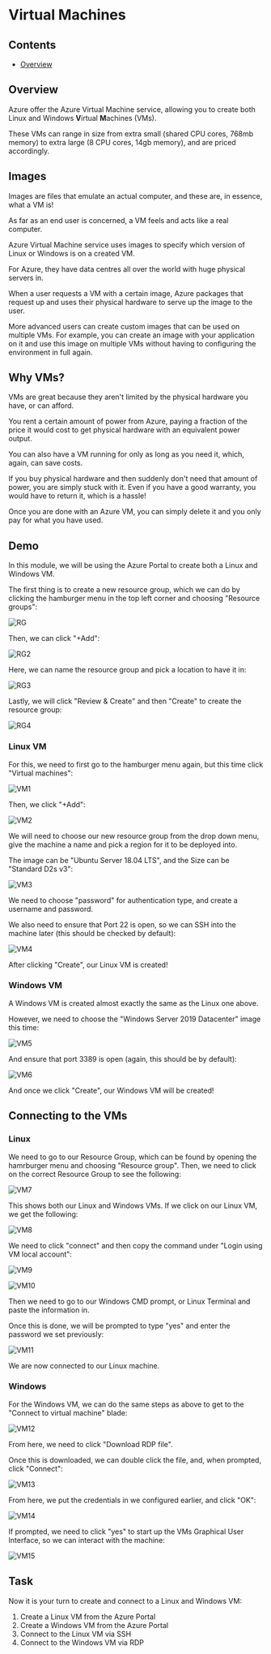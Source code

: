 # Virtual Machines

<!--TOC_START-->
## Contents
- [Overview](#overview)

<!--TOC_END-->
## Overview

Azure offer the Azure Virtual Machine service, allowing you to create both Linux and Windows **V**irtual **M**achines (VMs).

These VMs can range in size from extra small (shared CPU cores, 768mb memory) to extra large (8 CPU cores, 14gb memory), and are priced accordingly.

## Images

Images are files that emulate an actual computer, and these are, in essence, what a VM is! 

As far as an end user is concerned, a VM feels and acts like a real computer.

Azure Virtual Machine service uses images to specify which version of Linux or Windows is on a created VM.

For Azure, they have data centres all over the world with huge physical servers in. 

When a user requests a VM with a certain image, Azure packages that request up and uses their physical hardware to serve up the image to the user.

More advanced users can create custom images that can be used on multiple VMs. For example, you can create an image with your application on it and use this image on multiple VMs without having to configuring the environment in full again.  

## Why VMs?

VMs are great because they aren't limited by the physical hardware you have, or can afford.

You rent a certain amount of power from Azure, paying a fraction of the price it would cost to get physical hardware with an equivalent power output.

You can also have a VM running for only as long as you need it, which, again, can save costs.

If you buy physical hardware and then suddenly don't need that amount of power, you are simply stuck with it. Even if you have a good warranty, you would have to return it, which is a hassle!

Once you are done with an Azure VM, you can simply delete it and you only pay for what you have used.

## Demo

In this module, we will be using the Azure Portal to create both a Linux and Windows VM.

The first thing is to create a new resource group, which we can do by clicking the hamburger menu in the top left corner and choosing "Resource groups":

![RG](https://i.imgur.com/sQW6O8U.png)

Then, we can click "+Add":

![RG2](https://i.imgur.com/iyE2TTe.png)

Here, we can name the resource group and pick a location to have it in:

![RG3](https://i.imgur.com/A02i9WX.png)

Lastly, we will click "Review & Create" and then "Create" to create the resource group:

![RG4](https://i.imgur.com/zMF2A9R.png)

### Linux VM

For this, we need to first go to the hamburger menu again, but this time click "Virtual machines":

![VM1](https://i.imgur.com/Uvuqos2.png)

Then, we click "+Add":

![VM2](https://i.imgur.com/OfmBFNZ.png)

We will need to choose our new resource group from the drop down menu, give the machine a name and pick a region for it to be deployed into.

The image can be "Ubuntu Server 18.04 LTS", and the Size can be "Standard D2s v3":

![VM3](https://i.imgur.com/bkcXpvp.png)

We need to choose "password" for authentication type, and create a username and password. 

We also need to ensure that Port 22 is open, so we can SSH into the machine later (this should be checked by default):

![VM4](https://i.imgur.com/CrgA3WK.png)

After clicking "Create", our Linux VM is created!

### Windows VM

A Windows VM is created almost exactly the same as the Linux one above. 

However, we need to choose the "Windows Server 2019 Datacenter" image this time:

![VM5](https://i.imgur.com/7UE81Ar.png)

And ensure that port 3389 is open (again, this should be by default):

![VM6](https://i.imgur.com/7sAZ7HS.png)

And once we click "Create", our Windows VM will be created!

## Connecting to the VMs

### Linux

We need to go to our Resource Group, which can be found by opening the hamrburger menu and choosing "Resource group". Then, we need to click on the correct Resource Group to see the following:

![VM7](https://i.imgur.com/woBgc1g.png)

This shows both our Linux and Windows VMs. If we click on our Linux VM, we get the following:

![VM8](https://i.imgur.com/sBWIdC7.png)

We need to click "connect" and then copy the command under "Login using VM local account":

![VM9](https://i.imgur.com/sBWIdC7.png)

![VM10](https://i.imgur.com/Yz0x1uq.png)

Then we need to go to our Windows CMD prompt, or Linux Terminal and paste the information in. 

Once this is done, we will be prompted to type "yes" and enter the password we set previously:

![VM11](https://i.imgur.com/ZkXmXUu.png)

We are now connected to our Linux machine.

### Windows

For the Windows VM, we can do the same steps as above to get to the "Connect to virtual machine" blade:

![VM12](https://i.imgur.com/Bd6Avzq.png)

From here, we need to click "Download RDP file". 

Once this is downloaded, we can double click the file, and, when prompted, click "Connect":

![VM13](https://i.imgur.com/L2Dud6Q.png)

From here, we put the credentials in we configured earlier, and click "OK":

![VM14](https://i.imgur.com/b7hwy0E.png)

If prompted, we need to click "yes" to start up the VMs Graphical User Interface, so we can interact with the machine:

![VM15](https://i.imgur.com/kOHxlud.png)

## Task

Now it is your turn to create and connect to a Linux and Windows VM:

1. Create a Linux VM from the Azure Portal
2. Create a Windows VM from the Azure Portal
3. Connect to the Linux VM via SSH
4. Connect to the Windows VM via RDP